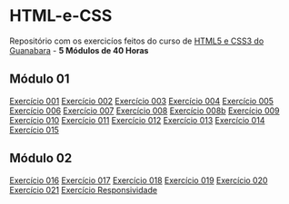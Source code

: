 # HTML-e-CSS
 Repositório com os exercicíos feitos do curso de [HTML5 e CSS3 do Guanabara](https://www.youtube.com/playlist?list=PLHz_AreHm4dkZ9-atkcmcBaMZdmLHft8n) - **5 Módulos de 40 Horas** <br>
 
## Módulo 01
 
 <a href="https://gabryel-barboza.github.io/HTML-e-CSS/Curso/modulo-01/ex001/">Exercício 001</a>
 <a href="https://gabryel-barboza.github.io/HTML-e-CSS/Curso/modulo-01/ex002/">Exercício 002</a>
 <a href="https://gabryel-barboza.github.io/HTML-e-CSS/Curso/modulo-01/ex003/">Exercício 003</a>
 <a href="https://gabryel-barboza.github.io/HTML-e-CSS/Curso/modulo-01/ex004/">Exercício 004</a>
 <a href="https://gabryel-barboza.github.io/HTML-e-CSS/Curso/modulo-01/ex005/">Exercício 005</a>
 <a href="https://gabryel-barboza.github.io/HTML-e-CSS/Curso/modulo-01/ex006/">Exercício 006</a>
 <a href="https://gabryel-barboza.github.io/HTML-e-CSS/Curso/modulo-01/ex007/">Exercício 007</a>
 <a href="https://gabryel-barboza.github.io/HTML-e-CSS/Curso/modulo-01/ex008/">Exercício 008</a>
 <a href="https://gabryel-barboza.github.io/HTML-e-CSS/Curso/modulo-01/ex008b/">Exercício 008b</a>
 <a href="https://gabryel-barboza.github.io/HTML-e-CSS/Curso/modulo-01/ex009/">Exercício 009</a>
 <a href="https://gabryel-barboza.github.io/HTML-e-CSS/Curso/modulo-01/ex010/">Exercício 010</a>
 <a href="https://gabryel-barboza.github.io/HTML-e-CSS/Curso/modulo-01/ex011/">Exercício 011</a>
 <a href="https://gabryel-barboza.github.io/HTML-e-CSS/Curso/modulo-01/ex012/">Exercício 012</a>
 <a href="https://gabryel-barboza.github.io/HTML-e-CSS/Curso/modulo-01/ex013/">Exercício 013</a>
 <a href="https://gabryel-barboza.github.io/HTML-e-CSS/Curso/modulo-01/ex014/">Exercício 014</a>
 <a href="https://gabryel-barboza.github.io/HTML-e-CSS/Curso/modulo-01/ex015/">Exercício 015</a> <br>
 
## Módulo 02

 <a href="https://gabryel-barboza.github.io/HTML-e-CSS/Curso/modulo-02/ex016/">Exercício 016</a>
 <a href="https://gabryel-barboza.github.io/HTML-e-CSS/Curso/modulo-02/ex017/">Exercício 017</a>
 <a href="https://gabryel-barboza.github.io/HTML-e-CSS/Curso/modulo-02/ex018/">Exercício 018</a>
 <a href="https://gabryel-barboza.github.io/HTML-e-CSS/Curso/modulo-02/ex019/">Exercício 019</a>
 <a href="https://gabryel-barboza.github.io/HTML-e-CSS/Curso/modulo-02/ex020/">Exercício 020</a>
 <a href="https://gabryel-barboza.github.io/HTML-e-CSS/Curso/modulo-02/ex021/">Exercício 021</a>
 <a href="https://gabryel-barboza.github.io/HTML-e-CSS/Curso/modulo-02/exresponsividade/">Exercício Responsividade</a> <br>
